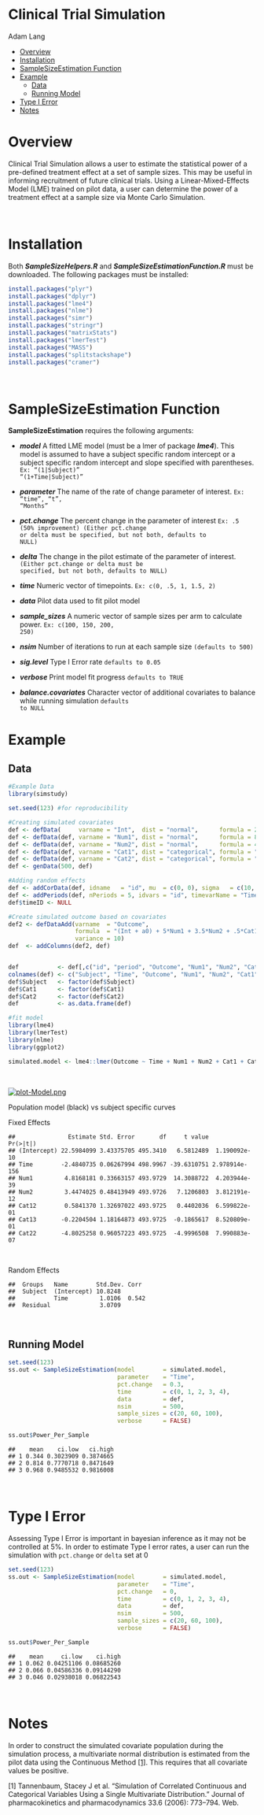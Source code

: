 Clinical Trial Simulation
================
Adam Lang

-   [Overview](#overview)
-   [Installation](#installation)
-   [SampleSizeEstimation Function](#samplesizeestimation-function)
-   [Example](#example)
    -   [Data](#data)
    -   [Running Model](#running-model)
-   [Type I Error](#type-i-error)
-   [Notes](#notes)

Overview
========

Clinical Trial Simulation allows a user to estimate the statistical
power of a pre-defined treatment effect at a set of sample sizes. This
may be useful in informing recruitment of future clinical trials. Using
a Linear-Mixed-Effects Model (LME) trained on pilot data, a user can
determine the power of a treatment effect at a sample size via Monte
Carlo Simulation.

<br>

Installation
============

Both ***SampleSizeHelpers.R*** and ***SampleSizeEstimationFunction.R***
must be downloaded. The following packages must be installed:

``` r
install.packages("plyr")
install.packages("dplyr")
install.packages("lme4")
install.packages("nlme")
install.packages("simr")
install.packages("stringr")
install.packages("matrixStats")
install.packages("lmerTest")
install.packages("MASS") 
install.packages("splitstackshape") 
install.packages("cramer")
```

<br>

SampleSizeEstimation Function
=============================

**SampleSizeEstimation** requires the following arguments:

-   ***model*** A fitted LME model (must be a lmer of package
    ***lme4***). This model is assumed to have a subject specific random
    intercept or a subject specific random intercept and slope specified
    with parentheses. <code>Ex: “(1\|Subject)”
    “(1+Time\|Subject)”</code>

-   ***parameter*** The name of the rate of change parameter of
    interest. <code>Ex: “time”, “t”, “Months”</code>

-   ***pct.change*** The percent change in the parameter of interest
    <code>Ex: .5 (50% improvement) (Either pct.change or delta must be
    specified, but not both, defaults to NULL)</code>

-   ***delta*** The change in the pilot estimate of the parameter of
    interest. <code>(Either pct.change or delta must be specified, but
    not both, defaults to NULL)</code>

-   ***time*** Numeric vector of timepoints. <code>Ex: c(0, .5, 1, 1.5,
    2)</code>

-   ***data*** Pilot data used to fit pilot model

-   ***sample\_sizes*** A numeric vector of sample sizes per arm to
    calculate power. <code>Ex: c(100, 150, 200, 250)</code>

-   ***nsim*** Number of iterations to run at each sample size
    <code>(defaults to 500)</code>

-   ***sig.level*** Type I Error rate <code>defaults to 0.05</code>

-   ***verbose*** Print model fit progress <code>defaults to TRUE</code>

-   ***balance.covariates*** Character vector of additional covariates
    to balance while running simulation <code>defaults to NULL</code>

Example
=======

Data
----

``` r
#Example Data
library(simstudy)

set.seed(123) #for reproducibility

#Creating simulated covariates
def <- defData(     varname = "Int",  dist = "normal",      formula = 25 ,  variance = 7.5, id = "id")
def <- defData(def, varname = "Num1", dist = "normal",      formula = 8  ,  variance = 2, id = "id")
def <- defData(def, varname = "Num2", dist = "normal",      formula = 4   , variance = 1, id = "id")
def <- defData(def, varname = "Cat1", dist = "categorical", formula = ".25 ;.25;.5",      id = "id")
def <- defData(def, varname = "Cat2", dist = "categorical", formula = ".5;.5",            id = "id")
def <- genData(500, def)

#Adding random effects
def <- addCorData(def, idname   = "id", mu  = c(0, 0), sigma   = c(10, 1), rho = .5, corstr = "cs", cnames = c("a0", "a1"))
def <- addPeriods(def, nPeriods = 5, idvars = "id", timevarName = "Time")
def$timeID <- NULL

#Create simulated outcome based on covariates
def2 <- defDataAdd(varname  = "Outcome", 
                   formula  = "(Int + a0) + 5*Num1 + 3.5*Num2 + .5*Cat1 - 5*Cat2 + (-2.5 + a1)*period", 
                   variance = 10)
def  <- addColumns(def2, def)


def           <- def[,c("id", "period", "Outcome", "Num1", "Num2", "Cat1", "Cat2")]
colnames(def) <- c("Subject", "Time", "Outcome", "Num1", "Num2", "Cat1", "Cat2")
def$Subject   <- factor(def$Subject)
def$Cat1      <- factor(def$Cat1)
def$Cat2      <- factor(def$Cat2)
def           <- as.data.frame(def)
```

``` r
#fit model
library(lme4)
library(lmerTest)
library(nlme)
library(ggplot2)

simulated.model <- lme4::lmer(Outcome ~ Time + Num1 + Num2 + Cat1 + Cat2 + (1 + Time|Subject), def)
```

<br>

[![plot-Model.png](https://i.postimg.cc/xdnZ30J5/plot-Model.png)](https://postimg.cc/219TzNxL)

Population model (black) vs subject specific curves <br>

Fixed Effects

    ##               Estimate Std. Error       df     t value      Pr(>|t|)
    ## (Intercept) 22.5984099 3.43375705 495.3410   6.5812489  1.190092e-10
    ## Time        -2.4840735 0.06267994 498.9967 -39.6310751 2.978914e-156
    ## Num1         4.8168181 0.33663157 493.9729  14.3088722  4.203944e-39
    ## Num2         3.4474025 0.48413949 493.9726   7.1206803  3.812191e-12
    ## Cat12        0.5841370 1.32697022 493.9725   0.4402036  6.599822e-01
    ## Cat13       -0.2204504 1.18164873 493.9725  -0.1865617  8.520809e-01
    ## Cat22       -4.8025258 0.96057223 493.9725  -4.9996508  7.990883e-07

<br>

Random Effects

    ##  Groups   Name        Std.Dev. Corr 
    ##  Subject  (Intercept) 10.8248       
    ##           Time         1.0106  0.542
    ##  Residual              3.0709

<br>

Running Model
-------------

``` r
set.seed(123)
ss.out <- SampleSizeEstimation(model        = simulated.model,
                               parameter    = "Time",
                               pct.change   = 0.3,
                               time         = c(0, 1, 2, 3, 4),
                               data         = def,
                               nsim         = 500,
                               sample_sizes = c(20, 60, 100),
                               verbose      = FALSE)
```

``` r
ss.out$Power_Per_Sample
```

    ##    mean    ci.low   ci.high
    ## 1 0.344 0.3023909 0.3874665
    ## 2 0.814 0.7770718 0.8471649
    ## 3 0.968 0.9485532 0.9816008

<br>

Type I Error
============

Assessing Type I Error is important in bayesian inference as it may not
be controlled at 5%. In order to estimate Type I error rates, a user can
run the simulation with <code>pct.change</code> or <code>delta</code>
set at 0

``` r
set.seed(123)
ss.out <- SampleSizeEstimation(model        = simulated.model,
                               parameter    = "Time",
                               pct.change   = 0,
                               time         = c(0, 1, 2, 3, 4),
                               data         = def,
                               nsim         = 500,
                               sample_sizes = c(20, 60, 100),
                               verbose      = FALSE)
```

``` r
ss.out$Power_Per_Sample
```

    ##    mean     ci.low    ci.high
    ## 1 0.062 0.04251106 0.08685260
    ## 2 0.066 0.04586336 0.09144290
    ## 3 0.046 0.02938018 0.06822543

<br>

Notes
=====

In order to construct the simulated covariate population during the
simulation process, a multivariate normal distribution is estimated from
the pilot data using the Continuous Method [\[1\]](#1). This requires
that all covariate values be positive.

<a id="1">\[1\]</a> Tannenbaum, Stacey J et al. “Simulation of
Correlated Continuous and Categorical Variables Using a Single
Multivariate Distribution.” Journal of pharmacokinetics and
pharmacodynamics 33.6 (2006): 773–794. Web.
